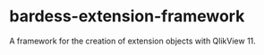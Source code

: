 bardess-extension-framework
===========================

A framework for the creation of extension objects with QlikView 11.

